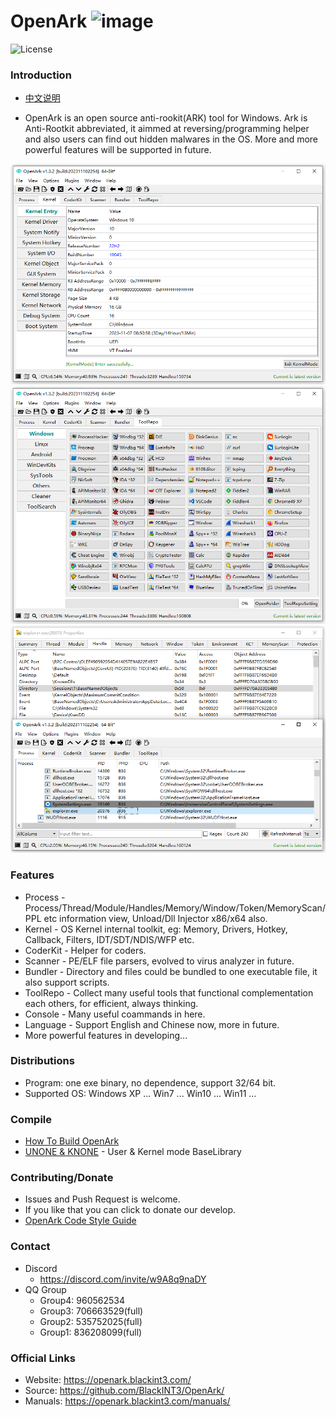 # OpenArk ![image](doc/resources/logo.png)

![License](https://img.shields.io/badge/License-LGPL-green.svg)

### Introduction
* [中文说明](doc/README-zh.md)

* OpenArk is an open source anti-rookit(ARK) tool for Windows. Ark is Anti-Rootkit abbreviated, it aimmed at reversing/programming helper and also users can find out hidden malwares in the OS. More and more powerful features will be supported in future.

![image](doc/resources/snapshot-en-v132.png)
![image](doc/resources/snapshot-en-v132-01.png)
![image](doc/resources/snapshot-en-v132-02.png)

### Features
* Process - Process/Thread/Module/Handles/Memory/Window/Token/MemoryScan/PPL etc information view, Unload/Dll Injector x86/x64 also.
* Kernel - OS Kernel internal toolkit, eg: Memory, Drivers, Hotkey, Callback, Filters, IDT/SDT/NDIS/WFP etc.
* CoderKit - Helper for coders.
* Scanner - PE/ELF file parsers, evolved to virus analyzer in future.
* Bundler - Directory and files could be bundled to one executable file, it also support scripts.
* ToolRepo - Collect many useful tools that functional complementation each others, for efficient, always thinking.
* Console - Many useful coammands in here.
* Language - Support English and Chinese now, more in future.
* More powerful features in developing...

### Distributions
* Program: one exe binary, no dependence, support 32/64 bit.
* Supported OS: Windows XP ... Win7 ... Win10 ... Win11 ...

### Compile
* [How To Build OpenArk](doc/build-openark.md)
* [UNONE & KNONE](https://github.com/BlackINT3/none) - User & Kernel mode BaseLibrary

### Contributing/Donate
  * Issues and Push Request is welcome.
  * If you like that you can click to donate our develop.
  * [OpenArk Code Style Guide](doc/code-style-guide.md)

### Contact
* Discord
  - https://discord.com/invite/w9A8q9naDY
* QQ Group
  - Group4: 960562534
  - Group3: 706663529(full)
  - Group2: 535752025(full)
  - Group1: 836208099(full)

### Official Links
* Website: https://openark.blackint3.com/
* Source: https://github.com/BlackINT3/OpenArk/
* Manuals: https://openark.blackint3.com/manuals/